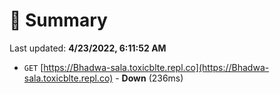 # 📖 Summary
Last updated: **4/23/2022, 6:11:52 AM**

- `GET` [https://Bhadwa-sala.toxicblte.repl.co](https://Bhadwa-sala.toxicblte.repl.co) - **Down** (236ms)
